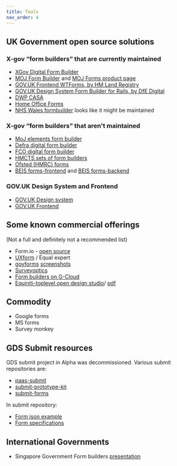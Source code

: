 ```yaml
---
title: Tools
nav_order: 4
---
```


## UK Government open source solutions

### X-gov “form builders” that are currently maintained

- [XGov Digital Form Builder](https://github.com/XGovFormBuilder/digital-form-builder)
- [MOJ Form Builder](https://github.com/ministryofjustice/form-builder) and [MOJ Forms product page](https://formbuilder-product-page.apps.live-1.cloud-platform.service.justice.gov.uk/)
- [GOV.UK Frontend WTForms, by HM Land Registry](https://govuk-frontend-wtf.herokuapp.com/)
- [GOV.UK Design System Form Builder for Rails, by DfE Digital](https://github.com/DFE-Digital/govuk_design_system_formbuilder)
- [DWP CASA](https://github.com/dwp/govuk-casa)
- [Home Office Forms](https://github.com/UKHomeOfficeForms)
- [NHS Wales formbuilder](https://formbuildertwo.wales.nhs.uk/) looks like it might be maintained

### X-gov “form builders” that aren't maintained

- [MoJ elements form builder](https://github.com/ministryofjustice/govuk_elements_form_builder)
- [Defra digital form builder](https://github.com/DEFRA/digital-form-builder)
- [FCO digital form builder](https://github.com/UKForeignOffice/digital-form-builder)
- [HMCTS sets of form builders](https://github.com/search?q=org%3Ahmcts+form&unscoped_q=form)
- [Ofsted (HMRC) forms](https://github.com/hmrc?q=form&type=&language=)
- [BEIS forms-frontend](https://github.com/UKGovernmentBEIS/beis-forms-frontend) and [BEIS forms-backend](https://github.com/UKGovernmentBEIS/beis-forms-backend)

### GOV.UK Design System and Frontend
- [GOV.UK Design system](https://design-system.service.gov.uk/)
- [GOV.UK Frontend](https://github.com/alphagov/govuk-frontend)

<!-- ![](https://i.imgur.com/0MNCvow.png) -->

## Some known commercial offerings
(Not a full and definitely not a recommended list)

- Form.io - [open source](https://github.com/formio/formio)
- [UXform](https://www.uxforms.com/documentation/) / Equal expert
- [govforms](https://govforms.co.uk/) [screenshots](https://hackmd.io/fKrZ0Zv3SAKqqyToj_2EVg)
- [Surveyoptics](https://surveyoptic.com/)
- [Form builders on G-Cloud](https://www.digitalmarketplace.service.gov.uk/g-cloud/search?q=form%20building&lot=cloud-software)
- [Equiniti-toplevel open design studio](https://equiniti-toplevel.com/)/ [pdf](https://equiniti-toplevel.com/media/1884/7593_toplevel_open_design_studio_v5.pdf)

## Commodity
- Google forms
- MS forms
- Survey monkey

## GDS Submit resources
GDS submit project in Alpha was decommissioned. Various submit repositories are:

- [paas-submit](https://github.com/alphagov/paas-submit)
- [submit-prototype-kit](https://github.com/alphagov/submit-prototype-kit)
- [submit-forms](https://github.com/alphagov/submit-forms)

In submit repository:

- [Form json example](https://github.com/alphagov/submit-prototype-kit/tree/master/examples)
- [Form specifications](https://github.com/alphagov/submit-prototype-kit/tree/master/schemas)

## International Governments
- Singapore Government Form builders [presentation](https://docs.google.com/presentation/d/1Yq_T8jOhAHA3BLyn1H7cPMBICKYCUmARxRUIe2hwno4/edit#slide=id.g62bfdc73d3_0_778)
